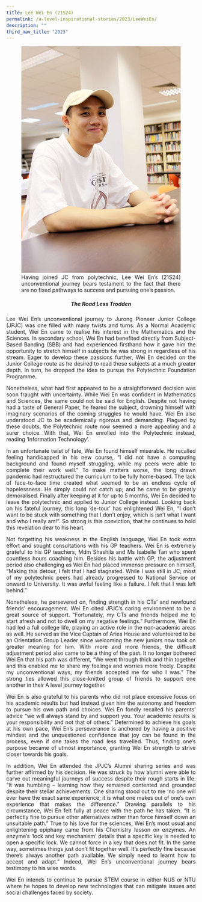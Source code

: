 ```yaml
---
title: Lee Wei En (21S24)
permalink: /a-level-inspirational-stories/2023/LeeWeiEn/
description: ""
third_nav_title: "2023"
---
```

<div align=justify>

<figure>
<img src="/images/Accomplishment/2023/5Lee Wei En.jpg">
<figcaption>Having joined JC from polytechnic, Lee Wei En’s (21S24) unconventional journey bears testament to the fact that there are no fixed pathways to success and pursuing one’s passion.</figcaption></figure>

<center><h5>  The Road Less Trodden</h5></center>
	
<p>
Lee Wei En’s unconventional journey to Jurong Pioneer Junior College (JPJC) was one filled with many twists and turns. As a Normal Academic student, Wei En came to realise his interest in the Mathematics and the Sciences. In secondary school, Wei En had benefited directly from Subject-Based Banding (SBB) and had experienced firsthand how it gave him the opportunity to stretch himself in subjects he was strong in regardless of his stream. Eager to develop these passions further, Wei En decided on the Junior College route as he desired to read these subjects at a much greater depth. In turn, he dropped the idea to pursue the Polytechnic Foundation Programme.</p>

<p>Nonetheless, what had first appeared to be a straightforward decision was soon fraught with uncertainty. While Wei En was confident in Mathematics and Sciences, the same could not be said for English. Despite not having had a taste of General Paper, he feared the subject, drowning himself with imaginary scenarios of the coming struggles he would have. Wei En also understood JC to be academically rigorous and demanding. Plagued by these doubts, the Polytechnic route now seemed a more appealing and a surer choice. With that, Wei En enrolled into the Polytechnic instead, reading ‘Information Technology’.</p>

<p>In an unfortunate twist of fate, Wei En found himself miserable. He recalled feeling handicapped in his new course, “I did not have a computing background and found myself struggling, while my peers were able to complete their work well.” To make matters worse, the long drawn pandemic had restructured the curriculum to be fully home-based. The lack of face-to-face time created what seemed to be an endless cycle of hopelessness. He simply could not catch up; and he came to be greatly demoralised. Finally after keeping at it for up to 5 months, Wei En decided to leave the polytechnic and applied to Junior College instead. Looking back on his fateful journey, this long ‘de-tour’ has enlightened Wei En, “I don’t want to be stuck with something that I don’t enjoy, which is isn’t what I want and who I really am!”. So strong is this conviction, that he continues to hold this revelation dear to his heart.</p>

<p>Not forgetting his weakness in the English language, Wei En took extra effort and sought consultations with his GP teachers. Wei En is extremely grateful to his GP teachers, Mdm Shashila and Ms Isabelle Tan who spent countless hours coaching him. Besides his battle with GP, the adjustment period also challenging as Wei En had placed immense pressure on himself, “Making this detour, I felt that I had stagnated. While I was still in JC, most of my polytechnic peers had already progressed to National Service or onward to University. It was awful feeling like a failure. I felt that I was left behind.”</p>

<p>Nonetheless, he persevered on, finding strength in his CTs’ and newfound friends’ encouragement. Wei En cited JPJC’s caring environment to be a great source of support. “Fortunately, my CTs and friends helped me to start afresh and not to dwell on my negative feelings.” Furthermore, Wei En had led a full college life, playing an active role in the non-academic areas as well. He served as the Vice Captain of Aries House and volunteered to be an Orientation Group Leader since welcoming the new juniors now took on greater meaning for him. With more and more friends, the difficult adjustment period also came to be a thing of the past. It no longer bothered Wei En that his path was different, “We went through thick and thin together and this enabled me to share my feelings and worries more freely. Despite my unconventional ways, my friends accepted me for who I was.” The strong ties allowed this close-knitted group of friends to support one another in their A level journey together.</p>

<p>Wei En is also grateful to his parents who did not place excessive focus on his academic results but had instead given him the autonomy and freedom to pursue his own path and choices. Wei En fondly recalled his parents’ advice “we will always stand by and support you. Your academic results is your responsibility and not that of others.” Determined to achieve his goals at his own pace, Wei En’s perseverance is anchored by having a positive mindset and the unquestioned confidence that joy can be found in the process, even if one takes the road less travelled. Thus, finding one’s purpose became of utmost importance, granting Wei En strength to strive closer towards his goals.</p>

<p>In addition, Wei En attended the JPJC’s Alumni sharing series and was further affirmed by his decision. He was struck by how alumni were able to carve out meaningful journeys of success despite their rough starts in life. “It was humbling – learning how they remained contented and grounded despite their stellar achievements. One sharing stood out to me ‘no one will ever have the exact same experience; it is what one makes out of one’s own experience that makes the difference.” Drawing parallels to his circumstance, Wei En felt fully at peace with the path he has taken. “It is perfectly fine to pursue other alternatives rather than force himself down an unsuitable path.” True to his love for the sciences, Wei En’s most usual and enlightening epiphany came from his Chemistry lesson on enzymes. An enzyme’s ‘lock and key mechanism’ details that a specific key is needed to open a specific lock. We cannot force in a key that does not fit. In the same way, sometimes things just don’t fit together well. It’s perfectly fine because there’s always another path available. We simply need to learnt how to accept and adapt.” Indeed, Wei En’s unconventional journey bears testimony to his wise words.</p>

<p>Wei En intends to continue to pursue STEM course in either NUS or NTU where he hopes to develop new technologies that can mitigate issues and social challenges faced by society.	</p>
